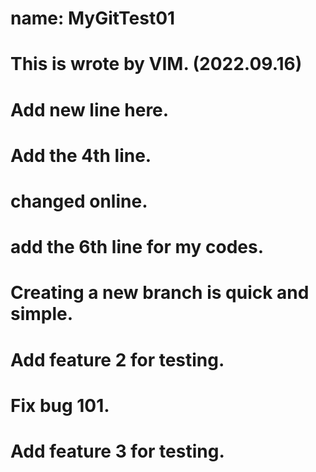 # name: MyGitTest01
# This is wrote by VIM. (2022.09.16)
# Add new line here.
# Add the 4th line.
# changed online.
# add the 6th line for my codes.
# Creating a new branch is quick and simple.
# Add feature 2 for testing.
# Fix bug 101.

# Add feature 3 for testing.